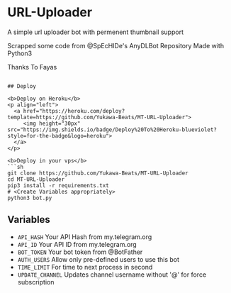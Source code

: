 # URL-Uploader

A simple url uploader bot with permenent thumbnail support

Scrapped some code from @SpEcHIDe's AnyDLBot Repository
Made with Python3

Thanks To Fayas 

```

## Deploy 

<b>Deploy on Heroku</b>
<p align="left">
  <a href="https://heroku.com/deploy?template=https://github.com/Yukawa-Beats/MT-URL-Uploader">
     <img height="30px" src="https://img.shields.io/badge/Deploy%20To%20Heroku-blueviolet?style=for-the-badge&logo=heroku">
  </a>
</p>

<b>Deploy in your vps</b>
```sh
git clone https://github.com/Yukawa-Beats/MT-URL-Uploader
cd MT-URL-Uploader
pip3 install -r requirements.txt
# <Create Variables appropriately>
python3 bot.py
```

## Variables

* `API_HASH` Your API Hash from my.telegram.org 
* `API_ID` Your API ID from my.telegram.org 
* `BOT_TOKEN` Your bot token from @BotFather
* `AUTH_USERS` Allow only pre-defined users to use this bot
* `TIME_LIMIT` For time to next process in second 
* `UPDATE_CHANNEL` Updates channel username without '@' for force subscription

